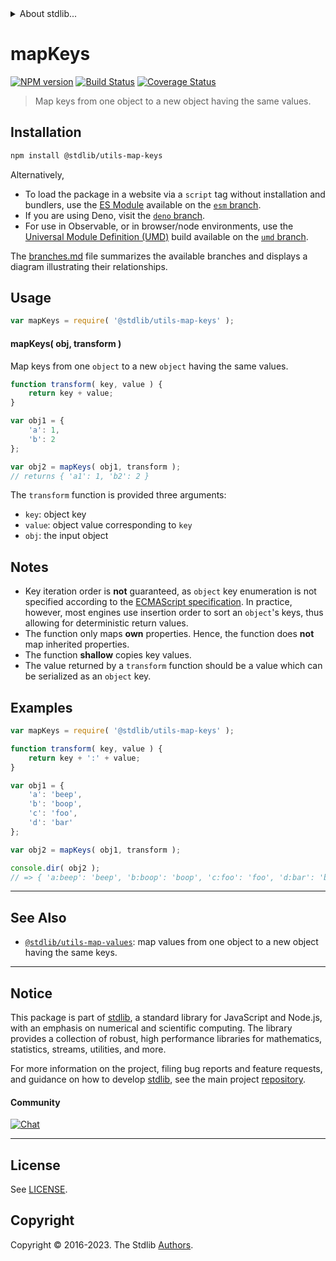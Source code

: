 <!--

@license Apache-2.0

Copyright (c) 2018 The Stdlib Authors.

Licensed under the Apache License, Version 2.0 (the "License");
you may not use this file except in compliance with the License.
You may obtain a copy of the License at

   http://www.apache.org/licenses/LICENSE-2.0

Unless required by applicable law or agreed to in writing, software
distributed under the License is distributed on an "AS IS" BASIS,
WITHOUT WARRANTIES OR CONDITIONS OF ANY KIND, either express or implied.
See the License for the specific language governing permissions and
limitations under the License.

-->


<details>
  <summary>
    About stdlib...
  </summary>
  <p>We believe in a future in which the web is a preferred environment for numerical computation. To help realize this future, we've built stdlib. stdlib is a standard library, with an emphasis on numerical and scientific computation, written in JavaScript (and C) for execution in browsers and in Node.js.</p>
  <p>The library is fully decomposable, being architected in such a way that you can swap out and mix and match APIs and functionality to cater to your exact preferences and use cases.</p>
  <p>When you use stdlib, you can be absolutely certain that you are using the most thorough, rigorous, well-written, studied, documented, tested, measured, and high-quality code out there.</p>
  <p>To join us in bringing numerical computing to the web, get started by checking us out on <a href="https://github.com/stdlib-js/stdlib">GitHub</a>, and please consider <a href="https://opencollective.com/stdlib">financially supporting stdlib</a>. We greatly appreciate your continued support!</p>
</details>

# mapKeys

[![NPM version][npm-image]][npm-url] [![Build Status][test-image]][test-url] [![Coverage Status][coverage-image]][coverage-url] <!-- [![dependencies][dependencies-image]][dependencies-url] -->

> Map keys from one object to a new object having the same values.

<!-- Section to include introductory text. Make sure to keep an empty line after the intro `section` element and another before the `/section` close. -->

<section class="intro">

</section>

<!-- /.intro -->

<!-- Package usage documentation. -->

<section class="installation">

## Installation

```bash
npm install @stdlib/utils-map-keys
```

Alternatively,

-   To load the package in a website via a `script` tag without installation and bundlers, use the [ES Module][es-module] available on the [`esm` branch][esm-url].
-   If you are using Deno, visit the [`deno` branch][deno-url].
-   For use in Observable, or in browser/node environments, use the [Universal Module Definition (UMD)][umd] build available on the [`umd` branch][umd-url].

The [branches.md][branches-url] file summarizes the available branches and displays a diagram illustrating their relationships.

</section>

<section class="usage">

## Usage

```javascript
var mapKeys = require( '@stdlib/utils-map-keys' );
```

#### mapKeys( obj, transform )

Map keys from one `object` to a new `object` having the same values.

```javascript
function transform( key, value ) {
    return key + value;
}

var obj1 = {
    'a': 1,
    'b': 2
};

var obj2 = mapKeys( obj1, transform );
// returns { 'a1': 1, 'b2': 2 }
```

The `transform` function is provided three arguments:

-   `key`: object key
-   `value`: object value corresponding to `key`
-   `obj`: the input object

</section>

<!-- /.usage -->

<!-- Package usage notes. Make sure to keep an empty line after the `section` element and another before the `/section` close. -->

<section class="notes">

## Notes

-   Key iteration order is **not** guaranteed, as `object` key enumeration is not specified according to the [ECMAScript specification][ecma-262-for-in]. In practice, however, most engines use insertion order to sort an `object`'s keys, thus allowing for deterministic return values.
-   The function only maps **own** properties. Hence, the function does **not** map inherited properties.
-   The function **shallow** copies key values.
-   The value returned by a `transform` function should be a value which can be serialized as an `object` key.

</section>

<!-- /.notes -->

<!-- Package usage examples. -->

<section class="examples">

## Examples

<!-- eslint no-undef: "error" -->

```javascript
var mapKeys = require( '@stdlib/utils-map-keys' );

function transform( key, value ) {
    return key + ':' + value;
}

var obj1 = {
    'a': 'beep',
    'b': 'boop',
    'c': 'foo',
    'd': 'bar'
};

var obj2 = mapKeys( obj1, transform );

console.dir( obj2 );
// => { 'a:beep': 'beep', 'b:boop': 'boop', 'c:foo': 'foo', 'd:bar': 'bar' }
```

</section>

<!-- /.examples -->

<!-- Section to include cited references. If references are included, add a horizontal rule *before* the section. Make sure to keep an empty line after the `section` element and another before the `/section` close. -->

<section class="references">

</section>

<!-- /.references -->

<!-- Section for related `stdlib` packages. Do not manually edit this section, as it is automatically populated. -->

<section class="related">

* * *

## See Also

-   <span class="package-name">[`@stdlib/utils-map-values`][@stdlib/utils/map-values]</span><span class="delimiter">: </span><span class="description">map values from one object to a new object having the same keys.</span>

</section>

<!-- /.related -->

<!-- Section for all links. Make sure to keep an empty line after the `section` element and another before the `/section` close. -->


<section class="main-repo" >

* * *

## Notice

This package is part of [stdlib][stdlib], a standard library for JavaScript and Node.js, with an emphasis on numerical and scientific computing. The library provides a collection of robust, high performance libraries for mathematics, statistics, streams, utilities, and more.

For more information on the project, filing bug reports and feature requests, and guidance on how to develop [stdlib][stdlib], see the main project [repository][stdlib].

#### Community

[![Chat][chat-image]][chat-url]

---

## License

See [LICENSE][stdlib-license].


## Copyright

Copyright &copy; 2016-2023. The Stdlib [Authors][stdlib-authors].

</section>

<!-- /.stdlib -->

<!-- Section for all links. Make sure to keep an empty line after the `section` element and another before the `/section` close. -->

<section class="links">

[npm-image]: http://img.shields.io/npm/v/@stdlib/utils-map-keys.svg
[npm-url]: https://npmjs.org/package/@stdlib/utils-map-keys

[test-image]: https://github.com/stdlib-js/utils-map-keys/actions/workflows/test.yml/badge.svg?branch=v0.1.1
[test-url]: https://github.com/stdlib-js/utils-map-keys/actions/workflows/test.yml?query=branch:v0.1.1

[coverage-image]: https://img.shields.io/codecov/c/github/stdlib-js/utils-map-keys/main.svg
[coverage-url]: https://codecov.io/github/stdlib-js/utils-map-keys?branch=main

<!--

[dependencies-image]: https://img.shields.io/david/stdlib-js/utils-map-keys.svg
[dependencies-url]: https://david-dm.org/stdlib-js/utils-map-keys/main

-->

[chat-image]: https://img.shields.io/gitter/room/stdlib-js/stdlib.svg
[chat-url]: https://app.gitter.im/#/room/#stdlib-js_stdlib:gitter.im

[stdlib]: https://github.com/stdlib-js/stdlib

[stdlib-authors]: https://github.com/stdlib-js/stdlib/graphs/contributors

[umd]: https://github.com/umdjs/umd
[es-module]: https://developer.mozilla.org/en-US/docs/Web/JavaScript/Guide/Modules

[deno-url]: https://github.com/stdlib-js/utils-map-keys/tree/deno
[umd-url]: https://github.com/stdlib-js/utils-map-keys/tree/umd
[esm-url]: https://github.com/stdlib-js/utils-map-keys/tree/esm
[branches-url]: https://github.com/stdlib-js/utils-map-keys/blob/main/branches.md

[stdlib-license]: https://raw.githubusercontent.com/stdlib-js/utils-map-keys/main/LICENSE

[ecma-262-for-in]: https://262.ecma-international.org/5.1/#sec-12.6.4

<!-- <related-links> -->

[@stdlib/utils/map-values]: https://github.com/stdlib-js/utils-map-values

<!-- </related-links> -->

</section>

<!-- /.links -->
